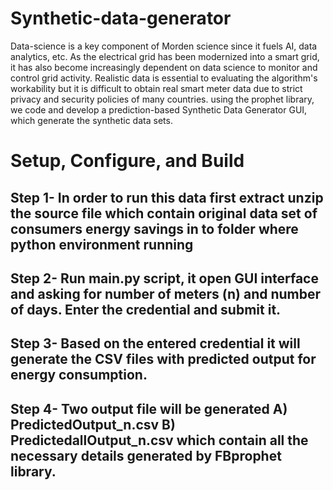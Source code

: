 # Synthetic-data-generator
Data-science is a key component of Morden science since it fuels AI, data analytics, etc. As the electrical grid has been modernized into a smart grid, it has also become increasingly dependent on data science to monitor and control grid activity. Realistic data is essential to evaluating the algorithm's workability but it is difficult to obtain real smart meter data due to strict privacy and security policies of many countries. using the prophet library, we code and develop a prediction-based Synthetic Data Generator GUI, which generate the synthetic data sets.

# Setup, Configure, and Build

## Step 1- In order to run this data first extract unzip the source file which contain original data set of consumers energy savings in to folder where python environment running
## Step 2- Run main.py script, it open GUI interface and asking for number of meters (n) and number of days. Enter the credential and submit it.
## Step 3- Based on the entered credential it will generate the CSV files with predicted output for energy consumption.
## Step 4- Two output file will be generated A) PredictedOutput_n.csv B) PredictedallOutput_n.csv which contain all the necessary details generated by FBprophet library.



